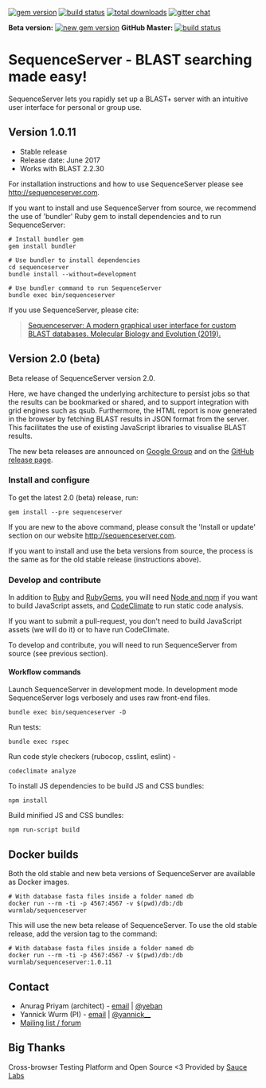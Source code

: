 [![gem version](https://img.shields.io/badge/version-1.0.x%20(old%20stable)-green.svg)](http://rubygems.org/gems/sequenceserver)
[![build status](https://secure.travis-ci.org/wurmlab/sequenceserver.png?branch=1.0.x)](https://travis-ci.org/wurmlab/sequenceserver)
[![total downloads](http://ruby-gem-downloads-badge.herokuapp.com/sequenceserver?type=total&color=brightgreen)](http://rubygems.org/gems/sequenceserver)
[![gitter chat](https://badges.gitter.im/gitterHQ/gitter.png)](https://gitter.im/wurmlab/sequenceserver)

**Beta version:** 
[![new gem version](https://img.shields.io/badge/version-2.0%20(beta)-yellowgreen.svg)](http://rubygems.org/gems/sequenceserver) **GitHub Master:** [![build status](https://secure.travis-ci.org/wurmlab/sequenceserver.png)](https://travis-ci.org/wurmlab/sequenceserver)




<!--[![code climate](https://codeclimate.com/github/wurmlab/sequenceserver/badges/gpa.svg)](https://codeclimate.com/github/wurmlab/sequenceserver)-->
<!--[![coverage](https://codeclimate.com/github/wurmlab/sequenceserver/badges/coverage.svg)](https://codeclimate.com/github/wurmlab/sequenceserver)-->
<!--[![browser matrix](https://saucelabs.com/browser-matrix/yeban.svg)](https://saucelabs.com/u/yeban)-->

# SequenceServer - BLAST searching made easy!

SequenceServer lets you rapidly set up a BLAST+ server with an intuitive user interface for personal or group use.

## Version 1.0.11

- Stable release
- Release date: June 2017
- Works with BLAST 2.2.30

For installation instructions and how to use SequenceServer please see
http://sequenceserver.com.

If you want to install and use SequenceServer from source, we recommend the
use of 'bundler' Ruby gem to install dependencies and to run SequenceServer:

    # Install bundler gem
    gem install bundler

    # Use bundler to install dependencies
    cd sequenceserver
    bundle install --without=development

    # Use bundler command to run SequenceServer
    bundle exec bin/sequenceserver

If you use SequenceServer, please cite:

> [Sequenceserver: A modern graphical user interface for custom BLAST
  databases. Molecular Biology and Evolution
  (2019).](https://doi.org/10.1093/molbev/msz185)

## Version 2.0 (beta)

Beta release of SequenceServer version 2.0.

Here, we have changed the underlying architecture to persist jobs so that
the results can be bookmarked or shared, and to support integration with
grid engines such as qsub. Furthermore, the HTML report is now generated
in the browser by fetching BLAST results in JSON format from the server.
This facilitates the use of existing JavaScript libraries to visualise
BLAST results.

The new beta releases are announced on [Google Group](https://groups.google.com/forum/#!forum/sequenceserver) and on the [GitHub release page](https://github.com/wurmlab/sequenceserver/releases).

### Install and configure

To get the latest 2.0 (beta) release, run:

    gem install --pre sequenceserver

If you are new to the above command, please consult the 'Install or update'
section on our website http://sequenceserver.com.

If you want to install and use the beta versions from source, the process
is the same as for the old stable release (instructions above).

### Develop and contribute

In addition to [Ruby](https://www.ruby-lang.org/en/) and [RubyGems](https://rubygems.org/), you will need [Node and npm](https://nodejs.org/) if you want to build JavaScript assets, and [CodeClimate](https://codeclimate.com/) to run static code analysis.

If you want to submit a pull-request, you don't need to build JavaScript assets
(we will do it) or to have run CodeClimate.

To develop and contribute, you will need to run SequenceServer from source (see
previous section).

#### Workflow commands

Launch SequenceServer in development mode. In development mode SequenceServer
logs verbosely and uses raw front-end files.

    bundle exec bin/sequenceserver -D

Run tests:

    bundle exec rspec

Run code style checkers (rubocop, csslint, eslint) -

    codeclimate analyze

To install JS dependencies to be build JS and CSS bundles:

    npm install

Build minified JS and CSS bundles:

    npm run-script build

## Docker builds

Both the old stable and new beta versions of SequenceServer are available as
Docker images.

```
# With database fasta files inside a folder named db
docker run --rm -ti -p 4567:4567 -v $(pwd)/db:/db wurmlab/sequenceserver
```

This will use the new beta release of SequenceServer. To use the old stable
release, add the version tag to the command:

```
# With database fasta files inside a folder named db
docker run --rm -ti -p 4567:4567 -v $(pwd)/db:/db wurmlab/sequenceserver:1.0.11
```

## Contact

* Anurag Priyam (architect) - [email](mailto:anurag08priyam@gmail.com) | [@yeban](//twitter.com/yeban)
* Yannick Wurm  (PI) - [email](mailto:yannickwurm@gmail.com) | [@yannick\_\_](//twitter.com/yannick__)
* [Mailing list / forum](https://groups.google.com/forum/#!forum/sequenceserver)

## Big Thanks

Cross-browser Testing Platform and Open Source <3 Provided by [Sauce Labs](https://saucelabs.com)

